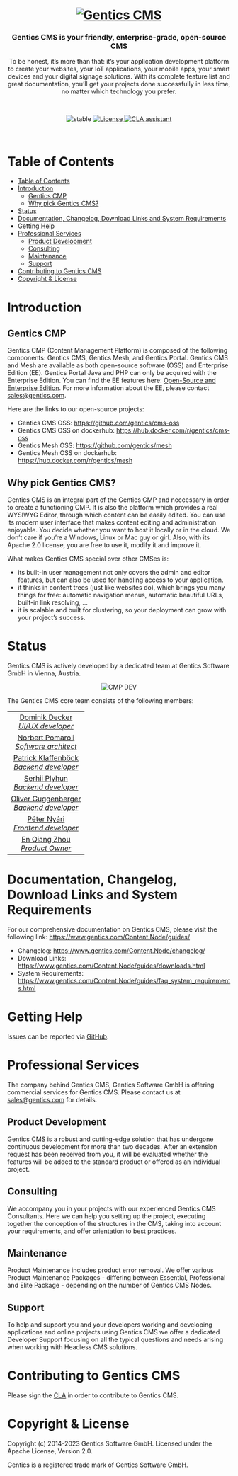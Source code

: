 <h1 align="center">
  <a href="https://www.gentics.com/infoportal/">
    <img src="https://getmesh.io/blog/JPGs/Gentics_CMS_Logo.jpg" alt="Gentics CMS" style="max-width: 80%" />
  </a>
</h1>

<h3 align="center">Gentics CMS is your friendly, enterprise-grade, open-source CMS</h3>

<p align="center">
To be honest, it’s more than that: it’s your application development platform
to create your websites, your IoT applications, your mobile apps, your smart
devices and your digital signage solutions. With its complete feature list and great documentation, you’ll get your projects done
successfully in less time, no matter which technology you prefer.
</p>

<br />

<p align="center">

 <img src="https://img.shields.io/badge/status-stable-brightgreen.svg" alt="stable" />
 
 <a href="https://www.apache.org/licenses/LICENSE-2.0">
  <img src="https://img.shields.io/:license-apache-brightgreen.svg" alt="License" />
 </a>
</a>
 <a href="https://cla-assistant.io/gentics/cms-oss">
  <img src="https://cla-assistant.io/readme/badge/gentics/cms-oss" alt="CLA assistant" />
 </a>
</p>

<br />

# Table of Contents

<!-- re-generate with https://github.com/ekalinin/github-markdown-toc -->

   * [Table of Contents](#table-of-contents)
   * [Introduction](#introduction)
      * [Gentics CMP](#gentics-cmp)
      * [Why pick Gentics CMS?](#why-pick-gentics-cms)
   * [Status](#status)
   * [Documentation, Changelog, Download Links and System Requirements
](#documentation-changelog-download-links-and-system-requirements)
   * [Getting Help](#getting-help)
   * [Professional Services](#professional-services)
      * [Product Development](#product-development)
      * [Consulting](#consulting)
      * [Maintenance](#maintenance)
      * [Support](#support)
   * [Contributing to Gentics CMS](#contributing-to-gentics-cms)
   * [Copyright &amp; License](#copyright--license)

# Introduction

## Gentics CMP

Gentics CMP (Content Management Platform) is composed of the following components: Gentics CMS, Gentics Mesh, and Gentics Portal. Gentics CMS and Mesh are available as both open-source software (OSS) and Enterprise Edition (EE). Gentics Portal Java and PHP can only be acquired with the Enterprise Edition. You can find the EE features here: [Open-Source and Enterprise Edition](https://www.gentics.com/infoportal/cmp/ossandee/). For more information about the EE, please contact [sales@gentics.com](mailto:sales@gentics.com).

Here are the links to our open-source projects:

- Gentics CMS OSS: https://github.com/gentics/cms-oss
- Gentics CMS OSS on dockerhub: https://hub.docker.com/r/gentics/cms-oss
- Gentics Mesh OSS: https://github.com/gentics/mesh
- Gentics Mesh OSS on dockerhub: https://hub.docker.com/r/gentics/mesh

## Why pick Gentics CMS?

Gentics CMS is an integral part of the Gentics CMP and neccessary in order to create a functioning CMP. 
It is also the platform which provides a real WYSIWYG Editor, through which content can be easily edited.
You can use its modern user interface that makes content editing and administration enjoyable. You decide whether you want to
host it locally or in the cloud. We don’t care if you’re a Windows, Linux or
Mac guy or girl. Also, with its Apache 2.0 license, you are free to use it, modify
it and improve it.

What makes Gentics CMS special over other CMSes is:

* its built-in user management not only covers the admin and editor features,
  but can also be used for handling access to your application.
* it thinks in content trees (just like websites do), which brings you many
  things for free: automatic navigation menus, automatic beautiful URLs,
  built-in link resolving, …​
* it is scalable and built for clustering, so your deployment can grow with
  your project’s success.


# Status

Gentics CMS is actively developed by a dedicated team at Gentics Software GmbH in Vienna,
Austria.

<p align="center">
    <img src="https://getmesh.io/blog/JPGs/CMP-DEV.jpg" alt="CMP DEV" style="max-width: 80%" />
</p>

The Gentics CMS core team consists of the following members:

<p align="center">
 <table align="center" style="width: 100%; max-width: 600px;">
  <tr>
   <td align="center">
    <a href="https://github.com/deckdom">
     <!-- <img src="https://avatars.githubusercontent.com/pschulzk?size=150" width="150" /><br /> -->
     Dominik Decker<br /><i>UI/UX developer</i>
    </a>
   </td>
  </tr>
  <tr>
   <td align="center">
    <a href="https://github.com/npomaroli">
     <!-- <img src="https://avatars.githubusercontent.com/npomaroli?size=150" width="150" /><br /> -->
     Norbert Pomaroli<br /><i>Software architect</i>
    </a>
   </td>
  </tr>
    <tr>
   <td align="center">
    <a href="https://github.com/yrucrem">
     <!-- <img src="https://avatars.githubusercontent.com/pschulzk?size=150" width="150" /><br /> -->
     Patrick Klaffenböck<br /><i>Backend developer</i>
    </a>
   </td>
  </tr>
    </tr>
    <tr>
   <td align="center">
    <a href="https://github.com/plyhun">
     <!-- <img src="https://avatars.githubusercontent.com/pschulzk?size=150" width="150" /><br /> -->
     Serhii Plyhun<br /><i>Backend developer</i>
    </a>
   </td>
  </tr>
    </tr>
    </tr>
    <tr>
   <td align="center">
    <a href="https://github.com/guggi">
     <!-- <img src="https://avatars.githubusercontent.com/pschulzk?size=150" width="150" /><br /> -->
     Oliver Guggenberger<br /><i>Backend developer</i>
    </a>
   </td>
  </tr>
    </tr>
    </tr>
    </tr>
    <tr>
   <td align="center">
    <a href="https://github.com/netwarex">
     <!-- <img src="https://avatars.githubusercontent.com/pschulzk?size=150" width="150" /><br /> -->
     Péter Nyári<br /><i>Frontend developer</i>
    </a>
   </td>
  </tr>
  </tr>
    </tr>
    </tr>
    </tr>
    <tr>
   <td align="center">
    <a href="https://github.com/enizhou">
     <!-- <img src="https://avatars.githubusercontent.com/pschulzk?size=150" width="150" /><br /> -->
     En Qiang Zhou<br /><i>Product Owner</i>
    </a>
   </td>
  </tr>
 </table>
</p>

<!-- XXX Roadmap XXX -->

# Documentation, Changelog, Download Links and System Requirements

For our comprehensive documentation on Gentics CMS, please visit the following link: https://www.gentics.com/Content.Node/guides/

* Changelog: https://www.gentics.com/Content.Node/changelog/
* Download Links: https://www.gentics.com/Content.Node/guides/downloads.html
* System Requirements: https://www.gentics.com/Content.Node/guides/faq_system_requirements.html

# Getting Help

Issues can be reported via [GitHub](https://github.com/gentics/mesh/issues).

# Professional Services

The company behind Gentics CMS, Gentics Software GmbH is
offering commercial services for Gentics CMS. Please contact us at
sales@gentics.com for details.

## Product Development

Gentics CMS is a robust and cutting-edge solution that has undergone continuous development for more than two decades. 
After an extension request has been received from you, it will be evaluated whether the features will be added to the standard product or
offered as an individual project.

## Consulting

We accompany you in your projects with our experienced Gentics CMS
Consultants. Here we can help you setting up the project, executing together
the conception of the structures in the CMS, taking into account your
requirements, and offer orientation to best practices.

## Maintenance

Product Maintenance includes product error removal. We offer various Product
Maintenance Packages - differing between Essential, Professional and Elite
Package - depending on the number of Gentics CMS Nodes.

## Support

To help and support you and your developers working and developing applications
and online projects using Gentics CMS we offer a dedicated Developer Support
focusing on all the typical questions and needs arising when working with
Headless CMS solutions.

# Contributing to Gentics CMS

Please sign the [CLA](https://cla-assistant.io/gentics/cms-oss) in order to contribute to Gentics CMS.

# Copyright & License

Copyright (c) 2014-2023 Gentics Software GmbH. Licensed under the
Apache License, Version 2.0.

Gentics is a registered trade mark of Gentics Software GmbH.
